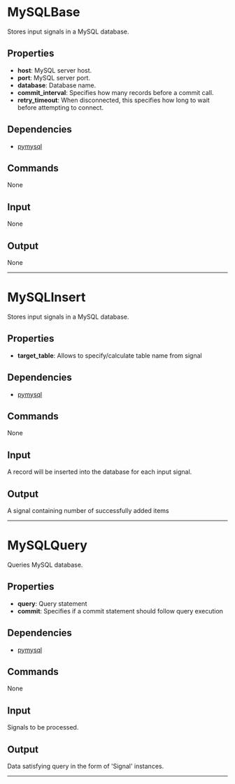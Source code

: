 MySQLBase
===========

Stores input signals in a MySQL database.

Properties
--------------

-   **host**: MySQL server host.
-   **port**: MySQL server port.
-   **database**: Database name.
-   **commit_interval**: Specifies how many records before a commit call.
-   **retry_timeout**: When disconnected, this specifies how long to wait before attempting to connect.

Dependencies
----------------

-   [pymysql](https://pypi.python.org/pypi/PyMySQL/)

Commands
----------------
None

Input
-------
None

Output
---------
None

----------------

MySQLInsert
===========

Stores input signals in a MySQL database.

Properties
--------------

-   **target_table**: Allows to specify/calculate table name from signal

Dependencies
----------------

-   [pymysql](https://pypi.python.org/pypi/PyMySQL/)

Commands
----------------
None

Input
-------
A record will be inserted into the database for each input signal.

Output
---------
A signal containing number of successfully added items

----------------

MySQLQuery
===========

Queries MySQL database.

Properties
--------------

-   **query**: Query statement
-   **commit**: Specifies if a commit statement should follow query execution

Dependencies
----------------

-   [pymysql](https://pypi.python.org/pypi/PyMySQL/)

Commands
----------------
None

Input
-------
Signals to be processed.

Output
---------
Data satisfying query in the form of 'Signal' instances.

----------------
